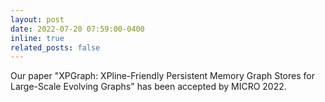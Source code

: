```yaml
---
layout: post
date: 2022-07-20 07:59:00-0400
inline: true
related_posts: false
---
```


Our paper "XPGraph: XPline-Friendly Persistent Memory Graph Stores for Large-Scale Evolving Graphs" has been accepted by MICRO 2022.
